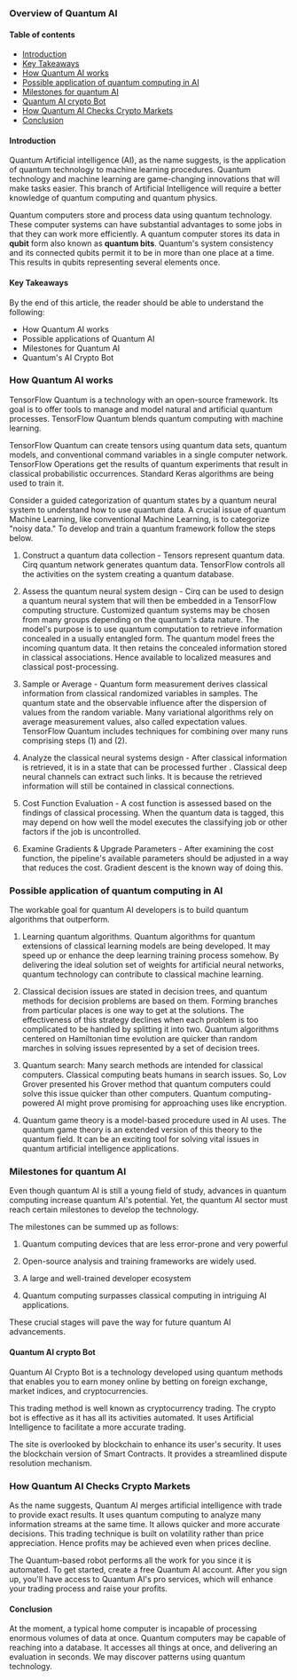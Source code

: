 ### Overview of Quantum AI

#### Table of contents
- [Introduction](#introduction)
- [Key Takeaways](#key-takeaways)
- [How Quantum AI works](#how-quontum-ai-works)
- [Possible application of quantum computing in AI](#possible-application-of-quontum-computing-in-ai)
- [Milestones for quantum AI](#milestone-for-quontum-ai)
- [Quantum AI crypto Bot](#quantum-ai-crypto)
- [How Quantum AI Checks Crypto Markets](#how-quontum-ai-checks-crypto-markets)
- [Conclusion](#conclusion)

#### Introduction

Quantum Artificial intelligence (AI), as the name suggests, is the application of quantum technology to machine learning procedures. Quantum technology and machine learning are game-changing innovations that will make tasks easier. This branch of  Artificial Intelligence will require a better knowledge of quantum computing and quantum physics.  

Quantum computers store and process data using quantum technology. These computer systems can have substantial advantages to some jobs in that they can work more efficiently. 
A quantum computer stores its data in **qubit** form also known as **quantum bits**. Quantum's system consistency and its connected qubits permit it to be in more than one place at a time. This results in qubits representing several elements once.

#### Key Takeaways
By the end of this article, the reader should be able to understand the following:
* How Quantum AI works
* Possible applications of Quantum AI
* Milestones for Quantum AI
* Quantum's AI Crypto Bot

### How Quantum AI works

TensorFlow Quantum is a technology with an open-source framework. Its goal is to offer tools to manage and model natural and artificial quantum processes. TensorFlow Quantum blends quantum computing with machine learning.

TensorFlow Quantum can create tensors using quantum data sets, quantum models, and conventional command variables in a single computer network. TensorFlow Operations get the results of quantum experiments that result in classical probabilistic occurrences. Standard Keras algorithms are being used to train it.

Consider a guided categorization of quantum states by a quantum neural system to understand how to use quantum data. A crucial issue of quantum Machine Learning, like conventional Machine Learning, is to categorize "noisy data." To develop and train a quantum framework follow the steps below.

1. Construct a quantum data collection - Tensors represent quantum data. Cirq quantum network generates quantum data. TensorFlow controls all the activities on the system creating a quantum database.

2. Assess the quantum neural system design - Cirq can be used to design a quantum neural system that will then be embedded in a TensorFlow computing structure. Customized quantum systems may be chosen from many groups depending on the quantum's data nature. The model's purpose is to use quantum computation to retrieve information concealed in a usually entangled form. The quantum model frees the incoming quantum data. It then retains the concealed information stored in classical associations. Hence available to localized measures and classical post-processing.

3. Sample or Average - Quantum form measurement derives classical information from classical randomized variables in samples. The quantum state and the observable influence after the dispersion of values from the random variable. Many variational algorithms rely on average measurement values, also called expectation values. TensorFlow Quantum includes techniques for combining over many runs comprising steps (1) and (2). 

4. Analyze the classical neural systems design - After classical information is retrieved, it is in a state that can be processed further . Classical deep neural channels can extract such links.  It is because the retrieved information will still be contained in classical connections.

5. Cost Function Evaluation - A cost function is assessed based on the findings of classical processing. When the quantum data is tagged, this may depend on how well the model executes the classifying job or other factors if the job is uncontrolled.

6. Examine Gradients & Upgrade Parameters - After examining the cost function, the pipeline's available parameters should be adjusted in a way that reduces the cost. Gradient descent is the known way of doing this.

### Possible application of quantum computing in AI

The workable goal for quantum AI developers is to build quantum algorithms that outperform.

1. Learning quantum algorithms. Quantum algorithms for quantum extensions of classical learning models are being developed. It may speed up or enhance the deep learning training process somehow. By delivering the ideal solution set of weights for artificial neural networks, quantum technology can contribute to classical machine learning.

2. Classical decision issues are stated in decision trees, and quantum methods for decision problems are based on them. Forming branches from particular places is one way to get at the solutions. The effectiveness of this strategy declines when each problem is too complicated to be handled by splitting it into two. Quantum algorithms centered on Hamiltonian time evolution are quicker than random marches in solving issues represented by a set of decision trees.

3. Quantum search: Many search methods are intended for classical computers. Classical computing beats humans in search issues. So, Lov Grover presented his Grover method that quantum computers could solve this issue quicker than other computers. Quantum computing-powered AI might prove promising for approaching uses like encryption.

4. Quantum game theory is a model-based procedure used in AI uses.   The quantum game theory is an extended version of this theory to the quantum field. It can be an exciting tool for solving vital issues in quantum artificial intelligence applications.

### Milestones for quantum AI

Even though quantum AI is still a young field of study, advances in quantum computing increase quantum AI's potential. Yet, the quantum AI sector must reach certain milestones to develop the technology.

The milestones can be summed up as follows:

1. Quantum computing devices that are less error-prone and very powerful

2. Open-source analysis and training frameworks are widely used.

3. A large and well-trained developer ecosystem

4. Quantum computing surpasses classical computing in intriguing AI applications.

These crucial stages will pave the way for future quantum AI advancements.

#### Quantum AI crypto Bot

Quantum AI Crypto Bot is a technology developed using quantum methods that enables you to earn money online by betting on foreign exchange, market indices, and cryptocurrencies.

This trading method is well known as cryptocurrency trading. The crypto bot is effective as it has all its activities automated. It uses Artificial Intelligence to facilitate a more accurate trading.

The site is overlooked by blockchain to enhance its user's security. It uses the blockchain version of Smart Contracts. It provides a streamlined dispute resolution mechanism.

### How Quantum AI Checks Crypto Markets

As the name suggests, Quantum AI merges artificial intelligence with trade to provide exact results. It uses quantum computing to analyze many information streams at the same time. It allows quicker and more accurate decisions. This trading technique is built on volatility rather than price appreciation. Hence profits may be achieved even when prices decline.

The Quantum-based robot performs all the work for you since it is automated. To get started, create a free Quantum AI account. After you sign up, you'll have access to Quantum AI's pro services, which will enhance your trading process and raise your profits.


#### Conclusion

At the moment, a typical home computer is incapable of processing enormous volumes of data at once. Quantum computers may be capable of reaching into a database. It accesses all things at once, and delivering an evaluation in seconds. We may discover patterns using quantum technology.

